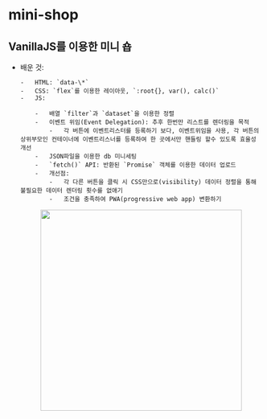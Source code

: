 # mini-shop

## VanillaJS를 이용한 미니 숍

-   배운 것:

        -   HTML: `data-\*`
        -   CSS: `flex`를 이용한 레이아웃, `:root{}, var(), calc()`
        -   JS:

            -   배열 `filter`과 `dataset`을 이용한 정렬
            -   이벤트 위임(Event Delegation): 추후 한번만 리스트를 렌더링을 목적
                -   각 버튼에 이벤트리스터를 등록하기 보다, 이벤트위임을 사용, 각 버튼의 상위부모인 컨테이너에 이벤트리스너를 등록하여 한 곳에서만 핸들링 할수 있도록 효율성 개선
            -   JSON파일을 이용한 db 미니세팅
            -   `fetch()` API: 반환된 `Promise` 객체를 이용한 데이터 업로드
            -   개선점:
                -   각 다른 버튼을 클릭 시 CSS만으로(visibility) 데이터 정렬을 통해 불필요한 데이터 렌더링 횟수를 없애기
                -   조건을 충족하여 PWA(progressive web app) 변환하기

    <center>
    <img src="https://github.com/clara-shin/mini-shop/assets/27764950/71b758a0-ef16-4ccf-8ffc-9ddfab50b355" width="400">
    </center>
